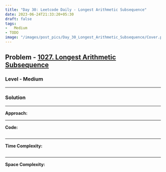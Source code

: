 ```yaml
---
title: "Day 30: Leetcode Daily - Longest Arithmetic Subsequence"
date: 2023-06-24T21:33:20+05:30
draft: false
tags:
-   Medium
- TODO
image: "/images/post_pics/Day_30_Longest_Arithmetic_Subsequence/Cover.png"
---
```



## Problem - [1027. Longest Arithmetic Subsequence](https://leetcode.com/problems/longest-arithmetic-subsequence/)

### Level - Medium
---

### Solution

---
**Approach:**


---

**Code:**

```java


```
---

**Time Complexity:**
```

```

---

**Space Complexity:**
```

```


